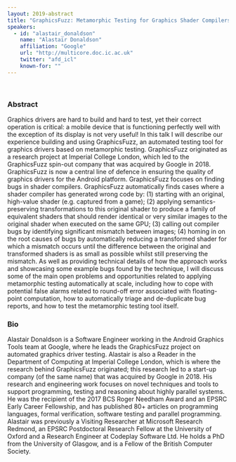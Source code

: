 ```yaml
---
layout: 2019-abstract
title: "GraphicsFuzz: Metamorphic Testing for Graphics Shader Compilers"
speakers:
  - id: "alastair_donaldson"
    name: "Alastair Donaldson"
    affiliation: "Google"
    url: "http://multicore.doc.ic.ac.uk"
    twitter: "afd_icl"
    known-for: ""
---
```


<br/>

### Abstract

Graphics drivers are hard to build and hard to test, yet their correct operation is critical: a mobile device that is functioning perfectly well with the exception of its display is not very useful!  In this talk I will describe our experience building and using GraphicsFuzz, an automated testing tool for graphics drivers based on metamorphic testing.  GraphicsFuzz originated as a research project at Imperial College London, which led to the GraphicsFuzz spin-out company that was acquired by Google in 2018.  GraphicsFuzz is now a central line of defence in ensuring the quality of graphics drivers for the Android platform.  GraphicsFuzz focuses on finding bugs in shader compilers.  GraphicsFuzz automatically finds cases where a shader compiler has generated wrong code by: (1) starting with an original, high-value shader (e.g. captured from a game); (2) applying semantics-preserving transformations to this original shader to produce a family of equivalent shaders that should render identical or very similar images to the original shader when executed on the same GPU; (3) calling out compiler bugs by identifying significant mismatch between images; (4) homing in on the root causes of bugs by automatically reducing a transformed shader for which a mismatch occurs until the difference between the original and transformed shaders is as small as possible whilst still preserving the mismatch.  As well as providing technical details of how the approach works and showcasing some example bugs found by the technique, I will discuss some of the main open problems and opportunities related to applying metamorphic testing automatically at scale, including how to cope with potential false alarms related to round-off error associated with floating-point computation, how to automatically triage and de-duplicate bug reports, and how to test the metamorphic testing tool itself.

### Bio

Alastair Donaldson is a Software Engineer working in the Android Graphics Tools team at Google, where he leads the GraphicsFuzz project on automated graphics driver testing.  Alastair is also a Reader in the Department of Computing at Imperial College London, which is where the research behind GraphicsFuzz originated; this research led to a start-up company (of the same name) that was acquired by Google in 2018.  His research and engineering work focuses on novel techniques and tools to support programming, testing and reasoning about highly parallel systems.  He was the recipient of the 2017 BCS Roger Needham Award and an EPSRC Early Career Fellowship, and has published 80+ articles on programming languages, formal verification, software testing and parallel programming.  Alastair was previously a Visiting Researcher at Microsoft Research Redmond, an EPSRC Postdoctoral Research Fellow at the University of Oxford and a Research Engineer at Codeplay Software Ltd.  He holds a PhD from the University of Glasgow, and is a Fellow of the British Computer Society.

